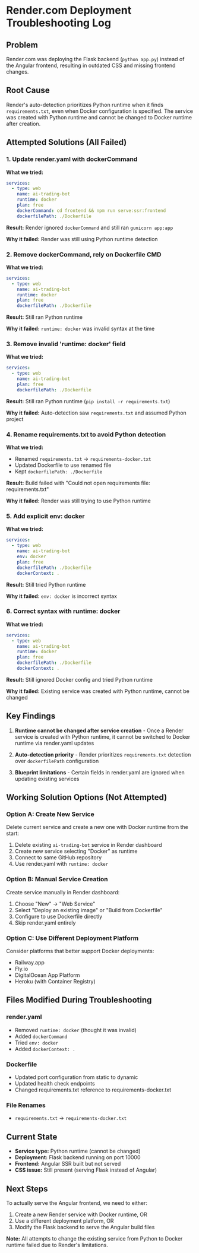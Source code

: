 # Render.com Deployment Troubleshooting Log

## Problem
Render.com was deploying the Flask backend (`python app.py`) instead of the Angular frontend, resulting in outdated CSS and missing frontend changes.

## Root Cause
Render's auto-detection prioritizes Python runtime when it finds `requirements.txt`, even when Docker configuration is specified. The service was created with Python runtime and cannot be changed to Docker runtime after creation.

## Attempted Solutions (All Failed)

### 1. Update render.yaml with dockerCommand
**What we tried:**
```yaml
services:
  - type: web
    name: ai-trading-bot
    runtime: docker
    plan: free
    dockerCommand: cd frontend && npm run serve:ssr:frontend
    dockerfilePath: ./Dockerfile
```

**Result:** Render ignored `dockerCommand` and still ran `gunicorn app:app`

**Why it failed:** Render was still using Python runtime detection

### 2. Remove dockerCommand, rely on Dockerfile CMD
**What we tried:**
```yaml
services:
  - type: web
    name: ai-trading-bot
    runtime: docker
    plan: free
    dockerfilePath: ./Dockerfile
```

**Result:** Still ran Python runtime

**Why it failed:** `runtime: docker` was invalid syntax at the time

### 3. Remove invalid 'runtime: docker' field
**What we tried:**
```yaml
services:
  - type: web
    name: ai-trading-bot
    plan: free
    dockerfilePath: ./Dockerfile
```

**Result:** Still ran Python runtime (`pip install -r requirements.txt`)

**Why it failed:** Auto-detection saw `requirements.txt` and assumed Python project

### 4. Rename requirements.txt to avoid Python detection
**What we tried:**
- Renamed `requirements.txt` → `requirements-docker.txt`
- Updated Dockerfile to use renamed file
- Kept `dockerfilePath: ./Dockerfile`

**Result:** Build failed with "Could not open requirements file: requirements.txt"

**Why it failed:** Render was still trying to use Python runtime

### 5. Add explicit env: docker
**What we tried:**
```yaml
services:
  - type: web
    name: ai-trading-bot
    env: docker
    plan: free
    dockerfilePath: ./Dockerfile
    dockerContext: .
```

**Result:** Still tried Python runtime

**Why it failed:** `env: docker` is incorrect syntax

### 6. Correct syntax with runtime: docker
**What we tried:**
```yaml
services:
  - type: web
    name: ai-trading-bot
    runtime: docker
    plan: free
    dockerfilePath: ./Dockerfile
    dockerContext: .
```

**Result:** Still ignored Docker config and tried Python runtime

**Why it failed:** Existing service was created with Python runtime, cannot be changed

## Key Findings

1. **Runtime cannot be changed after service creation** - Once a Render service is created with Python runtime, it cannot be switched to Docker runtime via render.yaml updates

2. **Auto-detection priority** - Render prioritizes `requirements.txt` detection over `dockerfilePath` configuration

3. **Blueprint limitations** - Certain fields in render.yaml are ignored when updating existing services

## Working Solution Options (Not Attempted)

### Option A: Create New Service
Delete current service and create a new one with Docker runtime from the start:
1. Delete existing `ai-trading-bot` service in Render dashboard
2. Create new service selecting "Docker" as runtime
3. Connect to same GitHub repository
4. Use render.yaml with `runtime: docker`

### Option B: Manual Service Creation
Create service manually in Render dashboard:
1. Choose "New" → "Web Service"  
2. Select "Deploy an existing image" or "Build from Dockerfile"
3. Configure to use Dockerfile directly
4. Skip render.yaml entirely

### Option C: Use Different Deployment Platform
Consider platforms that better support Docker deployments:
- Railway.app
- Fly.io  
- DigitalOcean App Platform
- Heroku (with Container Registry)

## Files Modified During Troubleshooting

### render.yaml
- Removed `runtime: docker` (thought it was invalid)
- Added `dockerCommand` 
- Tried `env: docker`
- Added `dockerContext: .`

### Dockerfile  
- Updated port configuration from static to dynamic
- Updated health check endpoints
- Changed requirements.txt reference to requirements-docker.txt

### File Renames
- `requirements.txt` → `requirements-docker.txt`

## Current State

- **Service type:** Python runtime (cannot be changed)
- **Deployment:** Flask backend running on port 10000
- **Frontend:** Angular SSR built but not served
- **CSS issue:** Still present (serving Flask instead of Angular)

## Next Steps

To actually serve the Angular frontend, we need to either:
1. Create a new Render service with Docker runtime, OR
2. Use a different deployment platform, OR  
3. Modify the Flask backend to serve the Angular build files

**Note:** All attempts to change the existing service from Python to Docker runtime failed due to Render's limitations.